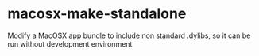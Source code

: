 macosx-make-standalone
======================

Modify a MacOSX app bundle to include non standard .dylibs, so it can be run without development environment